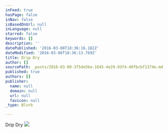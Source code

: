 ```yaml
---
inFeed: true
hasPage: false
inNav: false
isBasedOnUrl: null
inLanguage: null
starred: false
keywords: []
description: ''
datePublished: '2016-03-08T18:36:16.182Z'
dateModified: '2016-03-08T18:36:13.769Z'
title: Drip Dry
author: []
sourcePath: _posts/2016-03-08-3f5de5be-1645-4e29-93f4-40fbcbf1374e.md
published: true
authors: []
publisher:
  name: null
  domain: null
  url: null
  favicon: null
_type: Blurb

---
```

Drip Dry
![](https://the-grid-user-content.s3-us-west-2.amazonaws.com/2cfb8a33-6584-40cd-8764-e0bebe18b0ec.jpg)
